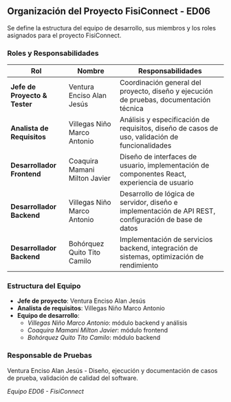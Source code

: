 ## Organización del Proyecto FisiConnect - ED06
Se define la estructura del equipo de desarrollo, sus miembros y los roles asignados para el proyecto FisiConnect.

### **Roles y Responsabilidades**

| Rol | Nombre | Responsabilidades |
|-----|--------|-------------------|
| **Jefe de Proyecto & Tester** | Ventura Enciso Alan Jesús | Coordinación general del proyecto, diseño y ejecución de pruebas, documentación técnica |
| **Analista de Requisitos** | Villegas Niño Marco Antonio | Análisis y especificación de requisitos, diseño de casos de uso, validación de funcionalidades |
| **Desarrollador Frontend** | Coaquira Mamani Milton Javier | Diseño de interfaces de usuario, implementación de componentes React, experiencia de usuario |
| **Desarrollador Backend** | Villegas Niño Marco Antonio | Desarrollo de lógica de servidor, diseño e implementación de API REST, configuración de base de datos |
| **Desarrollador Backend** | Bohórquez Quito Tito Camilo | Implementación de servicios backend, integración de sistemas, optimización de rendimiento |

### **Estructura del Equipo**
- **Jefe de proyecto**: Ventura Enciso Alan Jesús
- **Analista de requisitos**: Villegas Niño Marco Antonio
- **Equipo de desarrollo**:
  - *Villegas Niño Marco Antonio*: módulo backend y análisis
  - *Coaquira Mamani Milton Javier*: módulo frontend
  - *Bohórquez Quito Tito Camilo*: módulo backend

### **Responsable de Pruebas**
Ventura Enciso Alan Jesús - Diseño, ejecución y documentación de casos de prueba, validación de calidad del software.

*Equipo ED06 - FisiConnect*
